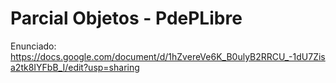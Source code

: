 # Parcial Objetos - PdePLibre

Enunciado: https://docs.google.com/document/d/1hZvereVe6K_B0ulyB2RRCU_-1dU7Zisa2tk8IYFbB_I/edit?usp=sharing
